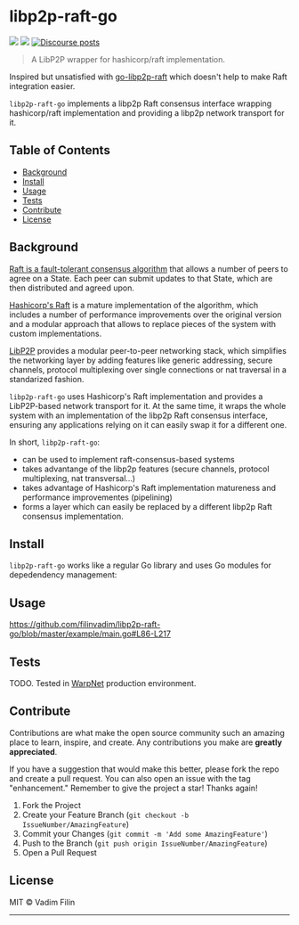 # libp2p-raft-go

[![](https://img.shields.io/badge/project-libp2p-yellow.svg?style=flat-square)](https://libp2p.io)
[![](https://img.shields.io/badge/freenode-%23libp2p-yellow.svg?style=flat-square)](http://webchat.freenode.net/?channels=%23libp2p)
[![Discourse posts](https://img.shields.io/discourse/https/discuss.libp2p.io/posts.svg)](https://discuss.libp2p.io)

> A LibP2P wrapper for hashicorp/raft implementation.

Inspired but unsatisfied with [go-libp2p-raft](https://github.com/libp2p/go-libp2p-raft) which doesn't help to make
Raft integration easier.

`libp2p-raft-go` implements a  libp2p Raft consensus interface wrapping hashicorp/raft implementation and 
providing a libp2p network transport for it.

## Table of Contents

- [Background](#background)
- [Install](#install)
- [Usage](#usage)
- [Tests](#tests)
- [Contribute](#contribute)
- [License](#license)

## Background

[Raft is a fault-tolerant consensus algorithm](https://raft.github.io/) that allows a number of peers
to agree on a State. Each peer can submit updates to that State, which are then distributed and 
agreed upon.

[Hashicorp's Raft](https://github.com/hashicorp/raft) is a mature implementation of the algorithm,
which includes a number of performance improvements over the original version and a modular approach
that allows to replace pieces of the system with custom implementations.

[LibP2P](https://github.com/libp2p) provides a modular peer-to-peer networking stack, which simplifies
the networking layer by adding features like generic addressing, secure channels, protocol 
multiplexing over single connections or nat traversal in a standarized fashion.

`libp2p-raft-go` uses Hashicorp's Raft implementation and provides a LibP2P-based network transport
for it. At the same time, it wraps the whole system with an implementation of the libp2p Raft consensus
interface, ensuring any applications relying on it can easily swap it for a different one.

In short, `libp2p-raft-go`:

* can be used to implement raft-consensus-based systems
* takes advantange of the libp2p features (secure channels, protocol multiplexing, nat transversal...)
* takes advantage of Hashicorp's Raft implementation matureness and performance improvementes (pipelining)
* forms a layer which can easily be replaced by a different libp2p Raft consensus implementation.


## Install

`libp2p-raft-go` works like a regular Go library and uses Go modules for depedendency management:

## Usage

https://github.com/filinvadim/libp2p-raft-go/blob/master/example/main.go#L86-L217

## Tests

TODO.
Tested in [WarpNet](https://github.com/Warp-net/warpnet) production environment.

## Contribute

Contributions are what make the open source community such an amazing place to learn, inspire, and create.
Any contributions you make are **greatly appreciated**.

If you have a suggestion that would make this better, please fork the repo and create a pull request.
You can also open an issue with the tag "enhancement."
Remember to give the project a star! Thanks again!

1. Fork the Project
2. Create your Feature Branch (`git checkout -b IssueNumber/AmazingFeature`)
3. Commit your Changes (`git commit -m 'Add some AmazingFeature'`)
4. Push to the Branch (`git push origin IssueNumber/AmazingFeature`)
5. Open a Pull Request

## License

MIT © Vadim Filin

---
